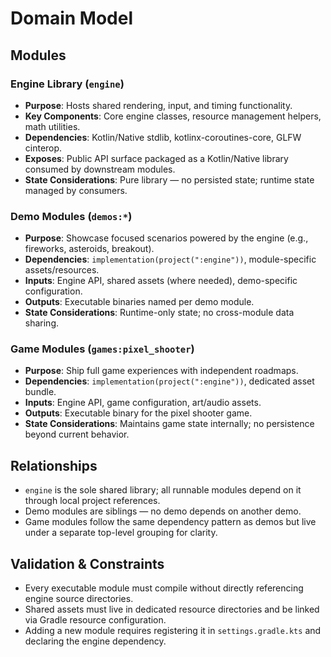 # Domain Model

## Modules

### Engine Library (`engine`)

- **Purpose**: Hosts shared rendering, input, and timing functionality.
- **Key Components**: Core engine classes, resource management helpers, math utilities.
- **Dependencies**: Kotlin/Native stdlib, kotlinx-coroutines-core, GLFW cinterop.
- **Exposes**: Public API surface packaged as a Kotlin/Native library consumed by downstream modules.
- **State Considerations**: Pure library — no persisted state; runtime state managed by consumers.

### Demo Modules (`demos:*`)

- **Purpose**: Showcase focused scenarios powered by the engine (e.g., fireworks, asteroids, breakout).
- **Dependencies**: `implementation(project(":engine"))`, module-specific assets/resources.
- **Inputs**: Engine API, shared assets (where needed), demo-specific configuration.
- **Outputs**: Executable binaries named per demo module.
- **State Considerations**: Runtime-only state; no cross-module data sharing.

### Game Modules (`games:pixel_shooter`)

- **Purpose**: Ship full game experiences with independent roadmaps.
- **Dependencies**: `implementation(project(":engine"))`, dedicated asset bundle.
- **Inputs**: Engine API, game configuration, art/audio assets.
- **Outputs**: Executable binary for the pixel shooter game.
- **State Considerations**: Maintains game state internally; no persistence beyond current behavior.

## Relationships

- `engine` is the sole shared library; all runnable modules depend on it through local project references.
- Demo modules are siblings — no demo depends on another demo.
- Game modules follow the same dependency pattern as demos but live under a separate top-level grouping for clarity.

## Validation & Constraints

- Every executable module must compile without directly referencing engine source directories.
- Shared assets must live in dedicated resource directories and be linked via Gradle resource configuration.
- Adding a new module requires registering it in `settings.gradle.kts` and declaring the engine dependency.
